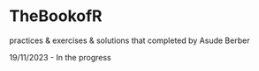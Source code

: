 # TheBookofR
practices &amp; exercises &amp; solutions that completed by Asude Berber

19/11/2023 - In the progress
